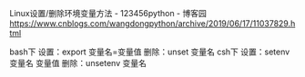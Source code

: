 Linux设置/删除环境变量方法 - 123456python - 博客园 https://www.cnblogs.com/wangdongpython/archive/2019/06/17/11037829.html

bash下
设置：export 变量名=变量值
删除：unset 变量名
csh下
设置：setenv 变量名 变量值
删除：unsetenv 变量名